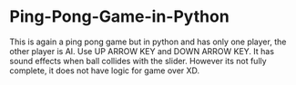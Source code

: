 # Ping-Pong-Game-in-Python
This is again a ping pong game but in python and has only one player, the other player is AI. Use UP ARROW KEY and DOWN ARROW KEY. It has sound effects when ball collides with the slider. However its not fully complete, it does not have logic for game over XD.
